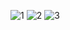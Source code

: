 ![1](https://user-images.githubusercontent.com/59113696/154268923-506a9463-612c-4621-8295-dc9d51dbdf2a.jpg)
![2](https://user-images.githubusercontent.com/59113696/154268933-859c1752-05b4-45bd-bc86-f6aac02e1961.jpg)
![3](https://user-images.githubusercontent.com/59113696/154268934-a3b73f34-97b5-45ac-9284-5d0b7c606abb.jpg)
